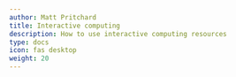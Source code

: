 ```yaml
---
author: Matt Pritchard
title: Interactive computing
description: How to use interactive computing resources
type: docs
icon: fas desktop
weight: 20
---
```

